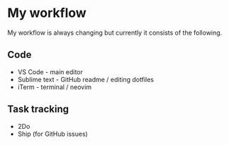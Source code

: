 # My workflow
My workflow is always changing but currently it consists of the following. 

## Code
- VS Code - main editor
- Sublime text - GitHub readme / editing dotfiles
- iTerm - terminal / neovim
## Task tracking
- 2Do
- Ship (for GitHub issues)